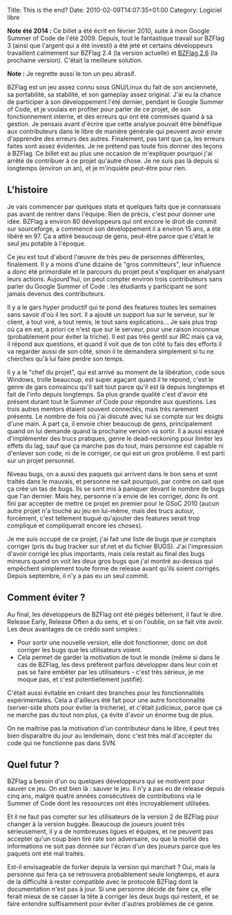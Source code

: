 Title: This is the end?
Date: 2010-02-09T14:07:35+01:00
Category: Logiciel libre

**Note été 2014 :** Ce billet a été écrit en février 2010, suite à mon Google
Summer of Code de l'été 2009. Depuis, tout le fantastique travail sur BZFlag 3
(ainsi que l'argent qui a été investi) a été jeté et certains développeurs
travaillent calmement sur BZFlag 2.4 (la version actuelle) et [BZFlag
2.6](https://github.com/BZFlag-Dev/bzflag-import-3/tree/v2_6_x) (la prochaine
version). C'était la meilleure solution.

**Note :** Je regrette aussi le ton un peu abrasif.

BZFlag est un jeu assez connu sous GNU/Linux du fait de son ancienneté, sa
portabilité, sa stabilité, et son gameplay assez original. J'ai eu la chance de
participer à son développement l'été dernier, pendant le Google Summer of Code,
et je voulais en profiter pour parler de ce projet, de son fonctionnement
interne, et des erreurs qui ont été commises quand à sa gestion. Je pensais
avant d'écrire  que cette analyse pouvait être bénéfique aux contributeurs dans
le libre de manière générale qui peuvent avoir envie d'apprendre des erreurs
des autres. Finalement, pas tant que ça, les erreurs faites sont assez
évidentes. Je ne prétend pas toute fois donner des leçons à BZFlag. Ce billet
est au plus une occasion de m'expliquer pourquoi j'ai arrêté de contribuer à ce
projet qu'autre chose. Je ne suis pas là depuis si longtemps (environ un an),
et je m'inquiète peut-être pour rien.

## L'histoire

Je vais commencer par quelques stats et quelques faits que je connaissais pas
avant de rentrer dans l'équipe. Rien de précis, c'est pour donner une idée.
BZFlag a environ 80 développeurs qui ont encore le droit de commit sur
sourceforge, a commencé son développement il a environ 15 ans, a été libéré en
97. Ça a attiré beaucoup de gens, peut-être parce que c'était le seul jeu
potable à l'époque.

Ce jeu est tout d'abord l'œuvre de très peu de personnes différentes,
finalement. Il y a moins d'une dizaine de "gros committeurs", leur influence a
donc été primordiale et le parcours du projet peut s'expliquer en analysant
leurs actions. Aujourd'hui, on peut compter environ trois contributeurs sans
parler du Google Summer of Code : les étudiants y participant ne sont jamais
devenus des contributeurs.

Il y a le gars hyper productif qui te pond des features toutes les semaines
sans savoir d'où il les sort. Il a ajouté un support lua sur le serveur, sur le
client, a tout viré, a tout remis, le tout sans explications... Je sais plus
trop où ça en est, a priori ce n'est que sur le serveur, pour une raison
inconnue (probablement pour éviter la triche). Il est pas très gentil sur IRC
mais ça va, il répond aux questions, et quand il voit que de ton côté tu fais
des efforts il va regarder aussi de son côté, sinon il te demandera simplement
si tu ne cherches qu'à lui faire perdre son temps.

Il y a le "chef du projet", qui est arrivé au moment de la libération, code
sous Windows, trolle beaucoup, est super agaçant quand il te répond, c'est le
genre de gars convaincu qu'il sait tout parce qu'il est là depuis longtemps et
fait de l'info depuis longtemps. Sa plus grande qualité c'est d'avoir été
présent durant tout le Summer of Code pour répondre aux questions. Les trois
autres mentors étaient souvent connectés, mais très rarement présents. Le
nombre de fois où j'ai discuté avec lui se compte sur les doigts d'une main. A
part ça, il envoie chier beaucoup de gens, principalement quand on lui demande
quand la prochaine version va sortir. Il a aussi essayé d'implémenter des trucs
pratiques, genre le dead-reckoning pour limiter les effets du lag, sauf que ça
marche pas du tout, mais personne est capable ni d'enlever son code, ni de le
corriger, ce qui est un gros problème. Il est parti sur un projet personnel.

Niveau bugs, on a aussi des paquets qui arrivent dans le bon sens et sont
traités dans le mauvais, et personne ne sait pourquoi, par contre on sait que
ça crée un tas de bugs. Ils se sont mis à paniquer devant le nombre de bugs que
l'an dernier. Mais hey, personne n'a envie de les corriger, donc ils ont fini
par accepter de mettre ce projet en premier pour le GSoC 2010 (aucun autre
projet n'a touché au jeu en lui-même, mais des trucs autour, forcément, c'est
tellement bugué qu'ajouter des features serait trop compliqué et compliquerait
encore les choses).

Je me suis occupé de ce projet, j'ai fait une liste de bugs que je comptais
corriger (pris du bug tracker sur sf.net et du fichier BUGS). J'ai l'impression
d'avoir corrigé les plus importants, mais cela restait au final des bugs
mineurs quand on voit les deux gros bugs que j'ai montré au-dessus qui
empêchent simplement toute forme de release avant qu'ils soient corrigés.
Depuis septembre, il n'y a pas eu un seul commit.

## Comment éviter ?

Au final, les développeurs de BZFlag ont été piégés bêtement, il faut le dire.
Release Early, Release Often a du sens, et si on l'oublie, on se fait vite
avoir. Les deux avantages de ce crédo sont simples :

  * Pour sortir une nouvelle version, elle doit fonctionner, donc on doit
    corriger les bugs que les utilisateurs voient.
  * Cela permet de garder la motivation de tout le monde (même si dans le cas
    de BZFlag, les devs préfèrent parfois développer dans leur coin et pas se
    faire embêter par les utilisateurs - c'est très sérieux, je me moque pas,
    et c'est potentiellement justifié).

C'était aussi évitable en créant des branches pour les fonctionnalités
expérimentales. Cela a d'ailleurs été fait pour une autre fonctionnalité
(server-side shots pour éviter la tricherie), et c'était judicieux, parce que
ça ne marche pas du tout non plus, ça évite d'avoir un énorme bug de plus.

On ne maitrise pas la motivation d'un contributeur dans le libre, il peut très
bien disparaître du jour au lendemain, donc c'est très mal d'accepter du code
qui ne fonctionne pas dans SVN.

## Quel futur ?

BZFlag a besoin d'un ou quelques développeurs qui se motivent pour sauver ce
jeu. On est bien là : sauver le jeu. Il n'y a pas eu de release depuis cinq
ans, malgré quatre années consécutives de contributions via le Summer of Code
dont les ressources ont étés incroyablement utilisées.

Et il ne faut pas compter sur les utilisateurs de la version 2 de BZFlag pour
changer à la version buggée. Beaucoup de joueurs jouent très sérieusement, il y
a de nombreuses ligues et équipes, et ne peuvent pas accepter qu'un coup bien
tiré rate son adversaire, ou que la moitié des informations ne soit pas donnée
sur l'écran d'un des joueurs parce que les paquets ont été mal traités.

Est-il envisageable de forker depuis la version qui marchait ? Oui, mais la
personne qui fera ça se retrouvera probablement seule longtemps, et aura de la
difficulté à rester compatible avec le protocole BZFlag dont la documentation
n'est pas à jour. Si une personne décide de faire ça, elle ferait mieux de se
casser la tête à corriger les deux bugs qui restent, et se faire entendre
suffisamment pour éviter d'autres problèmes de ce genre.

<!-- % vim: set spelllang=fr: -->
